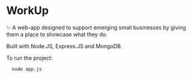 # WorkUp
✨ A web-app designed to support emerging small businesses by giving them a place to showcase what they do.

Built with Node.JS, Express.JS and MongoDB.




To run the project:

```bash
  node app.js
```



